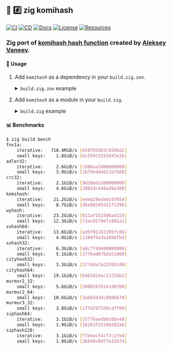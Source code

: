 ## :lizard: :hash: **zig komihash**

[![CI][ci-shield]][ci-url]
[![CD][cd-shield]][cd-url]
[![Docs][docs-shield]][docs-url]
[![License][license-shield]][license-url]
[![Resources][resources-shield]][resources-url]

### Zig port of [komihash hash function](https://github.com/avaneev/komihash) created by [Aleksey Vaneev](https://github.com/avaneev).

#### :rocket: Usage

1. Add `komihash` as a dependency in your `build.zig.zon`.

    <details>

    <summary><code>build.zig.zon</code> example</summary>

    ```zig
    .{
        .name = "<name_of_your_package>",
        .version = "<version_of_your_package>",
        .dependencies = .{
            .komihash = .{
                .url = "https://github.com/tensorush/zig-komihash/archive/<git_tag_or_commit_hash>.tar.gz",
                .hash = "<package_hash>",
            },
        },
    }
    ```

    Set `<package_hash>` to `12200000000000000000000000000000000000000000000000000000000000000000`, and Zig will provide the correct found value in an error message.

    </details>

2. Add `komihash` as a module in your `build.zig`.

    <details>

    <summary><code>build.zig</code> example</summary>

    ```zig
    const komihash = b.dependency("komihash", .{});
    exe.addModule("komihash", komihash.module("komihash"));
    ```

    </details>

#### :bar_chart: Benchmarks

```bash
$ zig build bench
fnv1a:
    iterative:   718.4MiB/s [650703db2c0206d2]
    small keys:    1.8GiB/s [6c559c3193d43e3b]
adler32:
    iterative:     2.6GiB/s [c086aa3d00000000]
    small keys:    3.9GiB/s [1bf9e9d4621b7b00]
crc32:
    iterative:     2.1GiB/s [9d3deda300000000]
    small keys:    4.6GiB/s [20024c446a99a300]
komihash:
    iterative:    21.2GiB/s [e4eb29adadc6f054]
    small keys:    8.7GiB/s [d5e88245d12f1296]
wyhash:
    iterative:    23.2GiB/s [b11af152506ad324]
    small keys:   12.3GiB/s [f3ac0179e7c891a1]
xxhash64:
    iterative:    13.6GiB/s [ad5f91161395fc66]
    small keys:    4.0GiB/s [2109f6a3a1668fbd]
xxhash32:
    iterative:     6.3GiB/s [a0c7f49400000000]
    small keys:    5.1GiB/s [1ffbad07bda51000]
cityhash32:
    small keys:    3.3GiB/s [1ffdda7a22593c00]
cityhash64:
    small keys:   19.1GiB/s [b461824ac22258b1]
murmur2_32:
    small keys:    5.6GiB/s [20002678141d6f00]
murmur2_64:
    small keys:   10.6GiB/s [3ab85d34c908b670]
murmur3_32:
    small keys:    3.8GiB/s [1ffd2972d9cd7f00]
siphash64:
    iterative:     3.1GiB/s [15776aedb8c0be48]
    small keys:    1.9GiB/s [16263f2310b282a6]
siphash128:
    iterative:     3.1GiB/s [f7ebecf4cf7c2fe4]
    small keys:    1.9GiB/s [3b048c0df7e32674]
```

<!-- MARKDOWN LINKS -->

[ci-shield]: https://img.shields.io/github/actions/workflow/status/tensorush/zig-komihash/ci.yaml?branch=main&style=for-the-badge&logo=github&label=CI&labelColor=black
[ci-url]: https://github.com/tensorush/zig-komihash/blob/main/.github/workflows/ci.yaml
[cd-shield]: https://img.shields.io/github/actions/workflow/status/tensorush/zig-komihash/cd.yaml?branch=main&style=for-the-badge&logo=github&label=CD&labelColor=black
[cd-url]: https://github.com/tensorush/zig-komihash/blob/main/.github/workflows/cd.yaml
[docs-shield]: https://img.shields.io/badge/click-F6A516?style=for-the-badge&logo=zig&logoColor=F6A516&label=docs&labelColor=black
[docs-url]: https://tensorush.github.io/zig-komihash
[license-shield]: https://img.shields.io/github/license/tensorush/zig-komihash.svg?style=for-the-badge&labelColor=black
[license-url]: https://github.com/tensorush/zig-komihash/blob/main/LICENSE.md
[resources-shield]: https://img.shields.io/badge/click-F6A516?style=for-the-badge&logo=zig&logoColor=F6A516&label=resources&labelColor=black
[resources-url]: https://github.com/tensorush/Awesome-Languages-Learning#lizard-zig

